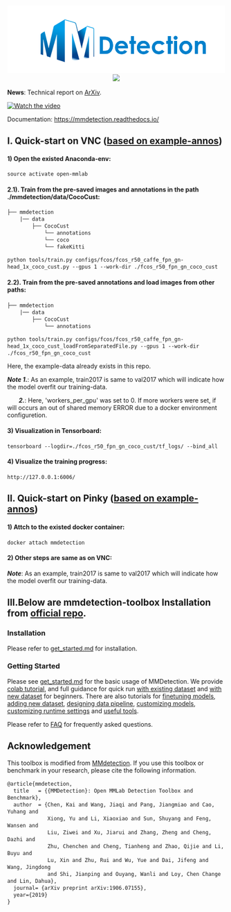 <div align="center">
  <img src="resources/mmdet-logo.png" width="600"/> <img src="resources/Customization.jpg" width="250"/>
</div>

**News**: Technical report on [ArXiv](https://arxiv.org/abs/1906.07155).

[![Watch the video](https://raw.github.com/GabLeRoux/WebMole/master/ressources/WebMole_Youtube_Video.png)](https://www.youtube.com/watch?v=JzsGHWqRJDk)

Documentation: https://mmdetection.readthedocs.io/

## I. Quick-start on VNC ([based on example-annos](https://gitlab.tubit.tu-berlin.de/bifold/dataloader/tree/master/coco_anno_examples5))
#### 1) Open the existed Anaconda-env:
```shell
source activate open-mmlab
```
#### 2.1). Train from the pre-saved images and annotations in the path ./mmdetection/data/CocoCust:
    ├── mmdetection
        |── data
            ├── CocoCust
                └── annotations
                └── coco
                └── fakeKitti
```shell
python tools/train.py configs/fcos/fcos_r50_caffe_fpn_gn-head_1x_coco_cust.py --gpus 1 --work-dir ./fcos_r50_fpn_gn_coco_cust
```

#### 2.2). Train from the pre-saved annotations and load images from other paths:
    ├── mmdetection
        |── data
            ├── CocoCust
                └── annotations
```shell
python tools/train.py configs/fcos/fcos_r50_caffe_fpn_gn-head_1x_coco_cust_loadFromSeparatedFile.py --gpus 1 --work-dir ./fcos_r50_fpn_gn_coco_cust
```
Here, the example-data already exists in this repo.  

***Note 1.***: As an example, train2017 is same to val2017 which will indicate how the model overfit our training-data.

***&nbsp;&nbsp;&nbsp;&nbsp;&nbsp;&nbsp;&nbsp; 2.***: Here, 'workers_per_gpu' was set to 0. If more workers were set, if will occurs an out of shared memory ERROR due to a docker environment configuretion. 

#### 3) Visualization in Tensorboard:
```shell
tensorboard --logdir=./fcos_r50_fpn_gn_coco_cust/tf_logs/ --bind_all
```

#### 4) Visualize the training progress:
```shell
http://127.0.0.1:6006/
```

## II. Quick-start on Pinky ([based on example-annos](https://gitlab.tubit.tu-berlin.de/bifold/dataloader/tree/master/coco_anno_examples5))
#### 1) Attch to the existed docker container:
```shell
docker attach mmdetection
```
#### 2) Other steps are same as on VNC:
 
***Note***: As an example, train2017 is same to val2017 which will indicate how the model overfit our training-data.
                       

## III.Below are mmdetection-toolbox Installation from [official repo](https://github.com/open-mmlab/mmdetection).
### Installation

Please refer to [get_started.md](docs/get_started.md) for installation.

### Getting Started

Please see [get_started.md](docs/get_started.md) for the basic usage of MMDetection.
We provide [colab tutorial](demo/MMDet_Tutorial.ipynb), and full guidance for quick run [with existing dataset](docs/1_exist_data_model.md) and [with new dataset](docs/2_new_data_model.md) for beginners.
There are also tutorials for [finetuning models](docs/tutorials/finetune.md), [adding new dataset](docs/tutorials/customize_dataset.md), [designing data pipeline](docs/tutorials/data_pipeline.md), [customizing models](docs/tutorials/customize_models.md), [customizing runtime settings](docs/tutorials/customize_runtime.md) and [useful tools](docs/useful_tools.md).

Please refer to [FAQ](docs/faq.md) for frequently asked questions.

## Acknowledgement

This toolbox is modified from [MMdetection](https://github.com/open-mmlab/mmdetection). If you use this toolbox or benchmark in your research, please cite the following information.

```
@article{mmdetection,
  title   = {{MMDetection}: Open MMLab Detection Toolbox and Benchmark},
  author  = {Chen, Kai and Wang, Jiaqi and Pang, Jiangmiao and Cao, Yuhang and
             Xiong, Yu and Li, Xiaoxiao and Sun, Shuyang and Feng, Wansen and
             Liu, Ziwei and Xu, Jiarui and Zhang, Zheng and Cheng, Dazhi and
             Zhu, Chenchen and Cheng, Tianheng and Zhao, Qijie and Li, Buyu and
             Lu, Xin and Zhu, Rui and Wu, Yue and Dai, Jifeng and Wang, Jingdong
             and Shi, Jianping and Ouyang, Wanli and Loy, Chen Change and Lin, Dahua},
  journal= {arXiv preprint arXiv:1906.07155},
  year={2019}
}
```

